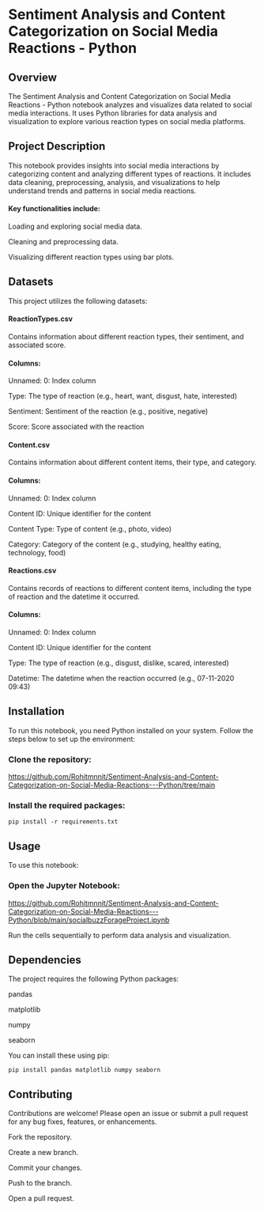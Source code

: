
# Sentiment Analysis and Content Categorization on Social Media Reactions - Python

## Overview
The Sentiment Analysis and Content Categorization on Social Media Reactions - Python notebook analyzes and visualizes data related to social media interactions. It uses Python libraries for data analysis and visualization to explore various reaction types on social media platforms.

## Project Description
This notebook provides insights into social media interactions by categorizing content and analyzing different types of reactions. It includes data cleaning, preprocessing, analysis, and visualizations to help understand trends and patterns in social media reactions.

#### Key functionalities include:

Loading and exploring social media data.

Cleaning and preprocessing data.

Visualizing different reaction types using bar plots.

## Datasets
This project utilizes the following datasets:

#### ReactionTypes.csv
Contains information about different reaction types, their sentiment, and associated score.

#### Columns:

Unnamed: 0: Index column

Type: The type of reaction (e.g., heart, want, disgust, hate, interested)

Sentiment: Sentiment of the reaction (e.g., positive, negative)

Score: Score associated with the reaction

#### Content.csv
Contains information about different content items, their type, and category.

#### Columns:
Unnamed: 0: Index column

Content ID: Unique identifier for the content

Content Type: Type of content (e.g., photo, video)

Category: Category of the content (e.g., studying, healthy eating, technology, food)

#### Reactions.csv

Contains records of reactions to different content items, including the type of reaction and the datetime it occurred.

#### Columns:

Unnamed: 0: Index column

Content ID: Unique identifier for the content

Type: The type of reaction (e.g., disgust, dislike, scared, interested)

Datetime: The datetime when the reaction occurred (e.g., 07-11-2020 09:43)

## Installation
To run this notebook, you need Python installed on your system. Follow the steps below to set up the environment:

### Clone the repository:
https://github.com/Rohitmnnit/Sentiment-Analysis-and-Content-Categorization-on-Social-Media-Reactions---Python/tree/main
### Install the required packages:
    pip install -r requirements.txt


## Usage
To use this notebook:

### Open the Jupyter Notebook:
https://github.com/Rohitmnnit/Sentiment-Analysis-and-Content-Categorization-on-Social-Media-Reactions---Python/blob/main/socialbuzzForageProject.ipynb

Run the cells sequentially to perform data analysis and visualization.

## Dependencies
The project requires the following Python packages:

pandas

matplotlib

numpy

seaborn

You can install these using pip:

    pip install pandas matplotlib numpy seaborn


## Contributing
Contributions are welcome! Please open an issue or submit a pull request for any bug fixes, features, or enhancements.

Fork the repository.

Create a new branch.

Commit your changes.

Push to the branch.

Open a pull request.